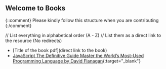 ## Welcome to <Insert File name> Books

{::comment}
Please kindly follow this structure when you are contributing
{:/comment}

// List everything in alphabetical order (A - Z)
// List them as a direct link to the resource (No redirects)

- [Title of the book pdf](direct link to the book)
- [JavaScript The Definitive Guide Master the World’s Most-Used Programming Language by David Flanagan](#https://drive.google.com/file/d/147seSX917Fcv2xrPa0Ye4pGd0-ZIuyff/view?usp=sharing){:target="_blank"}
